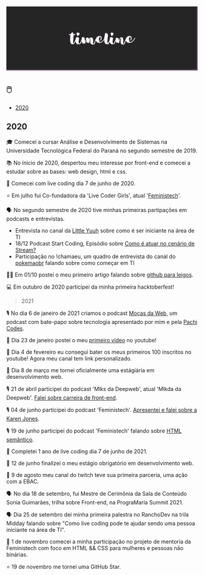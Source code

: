 # ![Timeline](imgs/timeline.png)

## 🖱️

- [2020](#2020)

## 2020

🎓 Comecei a cursar Análise e Desenvolvimento de Sistemas na Universidade Tecnológica Federal do Paraná no segundo semestre de 2019.

📚 No ínicio de 2020, despertou meu interesse por front-end e comecei a estudar sobre as bases: web design, html e css.

🔴 Comecei com live coding dia 7 de junho de 2020.

⭐ Em julho fui Co-fundadora da 'Live Coder Girls', atual '[Feministech](https://www.twitch.tv/team/livecodergirls)'.

🗣 No segundo semestre de 2020 tive minhas primeiras partipações em podcasts e entrevistas.

- Entrevista no canal da [Little Yuuh](https://www.twitch.tv/little_yuuh) sobre como é ser iniciante na área de TI
-  18/12 Podcast Start Coding, Episódio sobre [Como é atuar no cenário de Stream?](https://open.spotify.com/episode/3u3gDFEPzWTjRnJ4G86l7I)
- Participação no !chamaeu, um quadro de entrevista do canal do [pokemaobr](https://www.twitch.tv/pokemaobr) falando sobre como começar em TI

✍🏻 Em 01/10 postei o meu primeiro artigo falando sobre [github para leigos](https://dev.to/levxyca/pt-br-github-para-leigos-4i7j).

💻 Em outubro de 2020 participei da minha primeira hacktoberfest!

> 2021

🎙️ No dia 6 de janeiro de 2021 criamos o podcast [Moças da Web](https://anchor.fm/mocasdaweb), um podcast com bate-papo sobre tecnologia apresentado por mim e pela [Pachi Codes](https://pachicodes.com).

🎥 Dia 23 de janeiro postei o meu [primeiro vídeo](https://www.youtube.com/watch?v=D0Y8AJ6oMn0&lc=UgyGfJuyZECbzDwvpWZ4AaABAg) no youtube!

🎥 Dia 4 de fevereiro eu consegui bater os meus primeiros 100 inscritos no youtube! Agora meu canal tem link personalizado.

💼 Dia 8 de março me tornei oficialmente uma estágiária em desenvolvimento web.

🎙️ 21 de abril participei do podcast 'Mlks da Deepweb', atual 'Mlkda da Deepweb'. [Falei sobre carreira de front-end](https://open.spotify.com/episode/4JAYwqjCTBc2q5M7lrCA5G?si=yA24NhiiQuehirHNYL_KnA&dl_branch=1&nd=1).

🎙️ 04 de junho participei do podcast 'Feministech'. [Apresentei e falei sobre a Karen Jones](https://anchor.fm/feministech/episodes/Levxyca-apresenta-Karen-Jones---Episdio-0-7-e11ksak/a-a5mij8a).

🎙️ 19 de junho participei do podcast 'Feministech' falando sobre [HTML semântico](https://anchor.fm/feministech/episodes/conhecendo-html-semntico-com-levxyca---Episdio-2-e120svi).

🔴 Completei 1 ano de live coding dia 7 de junho de 2021.

💼 12 de junho finalizei o meu estágio obrigatório em desenvolvimento web.

🔴 9 de agosto meu canal do twitch teve sua primeira parceria, uma ação com a EBAC.

🗣 No dia 18 de setembro, fui Mestre de Cerimônia da Sala de Conteúdo Sonia Guimarães, trilha sobre Front-end, na PrograMaria Summit 2021.

🗣 Dia 25 de setembro dei minha primeira palestra no RanchoDev na trila Midday falando sobre "Como live coding pode te ajudar sendo uma pessoa iniciante na área de TI".

🌸 1 de novembro comecei a minha participação no projeto de mentoria da Feministech com foco em HTML && CSS para mulheres e pessoas não binárias.

⭐ 19 de novembro me tornei uma GitHub Star.
